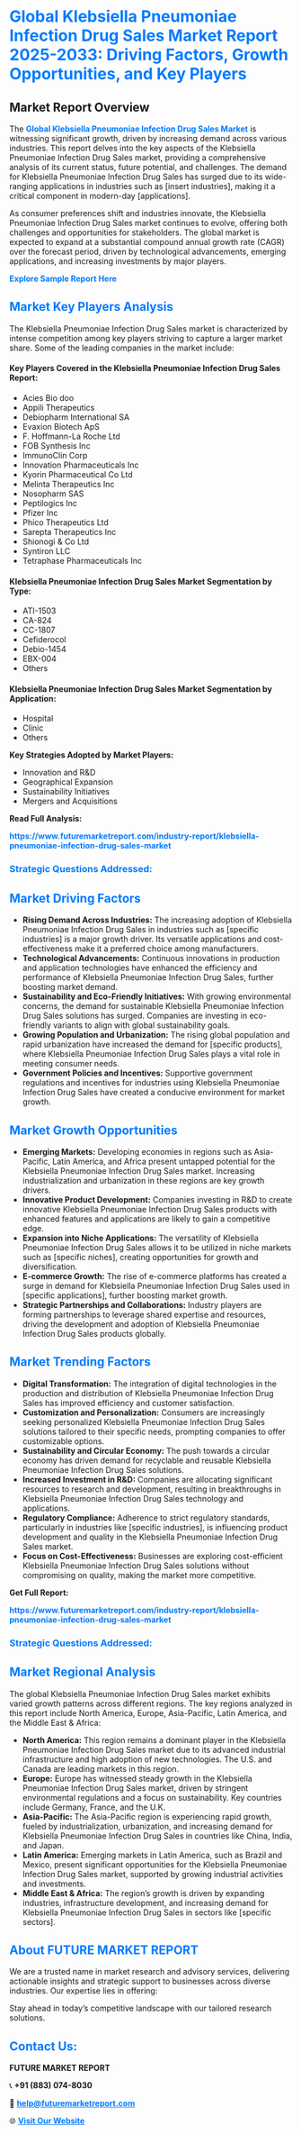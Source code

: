 <h1 style="color: #007BFF;">Global Klebsiella Pneumoniae Infection Drug Sales Market Report 2025-2033: Driving Factors, Growth Opportunities, and Key Players</h1>

<section id="overview">
<h2>Market Report Overview</h2>
<p>The <a href="https://www.futuremarketreport.com/industry-report/klebsiella-pneumoniae-infection-drug-sales-market" style="color: #007BFF; text-decoration: none;"><strong>Global Klebsiella Pneumoniae Infection Drug Sales Market</strong></a> is witnessing significant growth, driven by increasing demand across various industries. This report delves into the key aspects of the Klebsiella Pneumoniae Infection Drug Sales market, providing a comprehensive analysis of its current status, future potential, and challenges. The demand for Klebsiella Pneumoniae Infection Drug Sales has surged due to its wide-ranging applications in industries such as [insert industries], making it a critical component in modern-day [applications].</p>
<p>As consumer preferences shift and industries innovate, the Klebsiella Pneumoniae Infection Drug Sales market continues to evolve, offering both challenges and opportunities for stakeholders. The global market is expected to expand at a substantial compound annual growth rate (CAGR) over the forecast period, driven by technological advancements, emerging applications, and increasing investments by major players.</p>
</section>

<section id="overview">
<p><a href="https://www.futuremarketreport.com/request-sample/reportId=104264" style="color: #007BFF; text-decoration: none;"><strong>Explore Sample Report Here</strong></a></p>
</section>

<section id="key-players">
<h2 style="color: #007BFF;">Market Key Players Analysis</h2>
<p>The Klebsiella Pneumoniae Infection Drug Sales market is characterized by intense competition among key players striving to capture a larger market share. Some of the leading companies in the market include:</p>
<h4>Key Players Covered in the Klebsiella Pneumoniae Infection Drug Sales Report:</h4>
<ul><li>Acies Bio doo</li><li>Appili Therapeutics</li><li>Debiopharm International SA</li><li>Evaxion Biotech ApS</li><li>F. Hoffmann-La Roche Ltd</li><li>FOB Synthesis Inc</li><li>ImmunoClin Corp</li><li>Innovation Pharmaceuticals Inc</li><li>Kyorin Pharmaceutical Co Ltd</li><li>Melinta Therapeutics Inc</li><li>Nosopharm SAS</li><li>Peptilogics Inc</li><li>Pfizer Inc</li><li>Phico Therapeutics Ltd</li><li>Sarepta Therapeutics Inc</li><li>Shionogi &amp; Co Ltd</li><li>Syntiron LLC</li><li>Tetraphase Pharmaceuticals Inc</li></ul>
<h4>Klebsiella Pneumoniae Infection Drug Sales Market Segmentation by Type:</h4>
<ul><li>ATI-1503</li><li>CA-824</li><li>CC-1807</li><li>Cefiderocol</li><li>Debio-1454</li><li>EBX-004</li><li>Others</li></ul>

<h4>Klebsiella Pneumoniae Infection Drug Sales Market Segmentation by Application:</h4>
<ul><li>Hospital</li><li>Clinic</li><li>Others</li></ul>
<p><strong>Key Strategies Adopted by Market Players:</strong></p>
<ul>
<li>Innovation and R&D</li>
<li>Geographical Expansion</li>
<li>Sustainability Initiatives</li>
<li>Mergers and Acquisitions</li>
</ul>
</section>

<section>
<p><strong>Read Full Analysis: </strong></p><a href="https://www.futuremarketreport.com/industry-report/klebsiella-pneumoniae-infection-drug-sales-market" style="color: #007BFF; text-decoration: none;"><strong>https://www.futuremarketreport.com/industry-report/klebsiella-pneumoniae-infection-drug-sales-market</strong></a>
<h3 style="color: #007BFF;">Strategic Questions Addressed:</h3>
</section>

<section id="driving-factors">
<h2 style="color: #007BFF;">Market Driving Factors</h2>
<ul>
<li><strong>Rising Demand Across Industries:</strong> The increasing adoption of Klebsiella Pneumoniae Infection Drug Sales in industries such as [specific industries] is a major growth driver. Its versatile applications and cost-effectiveness make it a preferred choice among manufacturers.</li>
<li><strong>Technological Advancements:</strong> Continuous innovations in production and application technologies have enhanced the efficiency and performance of Klebsiella Pneumoniae Infection Drug Sales, further boosting market demand.</li>
<li><strong>Sustainability and Eco-Friendly Initiatives:</strong> With growing environmental concerns, the demand for sustainable Klebsiella Pneumoniae Infection Drug Sales solutions has surged. Companies are investing in eco-friendly variants to align with global sustainability goals.</li>
<li><strong>Growing Population and Urbanization:</strong> The rising global population and rapid urbanization have increased the demand for [specific products], where Klebsiella Pneumoniae Infection Drug Sales plays a vital role in meeting consumer needs.</li>
<li><strong>Government Policies and Incentives:</strong> Supportive government regulations and incentives for industries using Klebsiella Pneumoniae Infection Drug Sales have created a conducive environment for market growth.</li>
</ul>
</section>

<section id="growth-opportunities">
<h2 style="color: #007BFF;">Market Growth Opportunities</h2>
<ul>
<li><strong>Emerging Markets:</strong> Developing economies in regions such as Asia-Pacific, Latin America, and Africa present untapped potential for the Klebsiella Pneumoniae Infection Drug Sales market. Increasing industrialization and urbanization in these regions are key growth drivers.</li>
<li><strong>Innovative Product Development:</strong> Companies investing in R&D to create innovative Klebsiella Pneumoniae Infection Drug Sales products with enhanced features and applications are likely to gain a competitive edge.</li>
<li><strong>Expansion into Niche Applications:</strong> The versatility of Klebsiella Pneumoniae Infection Drug Sales allows it to be utilized in niche markets such as [specific niches], creating opportunities for growth and diversification.</li>
<li><strong>E-commerce Growth:</strong> The rise of e-commerce platforms has created a surge in demand for Klebsiella Pneumoniae Infection Drug Sales used in [specific applications], further boosting market growth.</li>
<li><strong>Strategic Partnerships and Collaborations:</strong> Industry players are forming partnerships to leverage shared expertise and resources, driving the development and adoption of Klebsiella Pneumoniae Infection Drug Sales products globally.</li>
</ul>
</section>

<section id="trending-factors">
<h2 style="color: #007BFF;">Market Trending Factors</h2>
<ul>
<li><strong>Digital Transformation:</strong> The integration of digital technologies in the production and distribution of Klebsiella Pneumoniae Infection Drug Sales has improved efficiency and customer satisfaction.</li>
<li><strong>Customization and Personalization:</strong> Consumers are increasingly seeking personalized Klebsiella Pneumoniae Infection Drug Sales solutions tailored to their specific needs, prompting companies to offer customizable options.</li>
<li><strong>Sustainability and Circular Economy:</strong> The push towards a circular economy has driven demand for recyclable and reusable Klebsiella Pneumoniae Infection Drug Sales solutions.</li>
<li><strong>Increased Investment in R&D:</strong> Companies are allocating significant resources to research and development, resulting in breakthroughs in Klebsiella Pneumoniae Infection Drug Sales technology and applications.</li>
<li><strong>Regulatory Compliance:</strong> Adherence to strict regulatory standards, particularly in industries like [specific industries], is influencing product development and quality in the Klebsiella Pneumoniae Infection Drug Sales market.</li>
<li><strong>Focus on Cost-Effectiveness:</strong> Businesses are exploring cost-efficient Klebsiella Pneumoniae Infection Drug Sales solutions without compromising on quality, making the market more competitive.</li>
</ul>
</section>

<section>
<p><strong>Get Full Report: </strong></p><a href="https://www.futuremarketreport.com/industry-report/klebsiella-pneumoniae-infection-drug-sales-market" style="color: #007BFF; text-decoration: none;"><strong>https://www.futuremarketreport.com/industry-report/klebsiella-pneumoniae-infection-drug-sales-market</strong></a>
<h3 style="color: #007BFF;">Strategic Questions Addressed:</h3>
</section>


<section id="regional-analysis">
<h2 style="color: #007BFF;">Market Regional Analysis</h2>
<p>The global Klebsiella Pneumoniae Infection Drug Sales market exhibits varied growth patterns across different regions. The key regions analyzed in this report include North America, Europe, Asia-Pacific, Latin America, and the Middle East & Africa:</p>
<ul>
<li><strong>North America:</strong> This region remains a dominant player in the Klebsiella Pneumoniae Infection Drug Sales market due to its advanced industrial infrastructure and high adoption of new technologies. The U.S. and Canada are leading markets in this region.</li>
<li><strong>Europe:</strong> Europe has witnessed steady growth in the Klebsiella Pneumoniae Infection Drug Sales market, driven by stringent environmental regulations and a focus on sustainability. Key countries include Germany, France, and the U.K.</li>
<li><strong>Asia-Pacific:</strong> The Asia-Pacific region is experiencing rapid growth, fueled by industrialization, urbanization, and increasing demand for Klebsiella Pneumoniae Infection Drug Sales in countries like China, India, and Japan.</li>
<li><strong>Latin America:</strong> Emerging markets in Latin America, such as Brazil and Mexico, present significant opportunities for the Klebsiella Pneumoniae Infection Drug Sales market, supported by growing industrial activities and investments.</li>
<li><strong>Middle East & Africa:</strong> The region’s growth is driven by expanding industries, infrastructure development, and increasing demand for Klebsiella Pneumoniae Infection Drug Sales in sectors like [specific sectors].</li>
</ul>
</section>

<footer>
<h2 style="color: #007BFF;">About FUTURE MARKET REPORT</h2>
<p>We are a trusted name in market research and advisory services, delivering actionable insights and strategic support to businesses across diverse industries. Our expertise lies in offering:</p>

<p>Stay ahead in today’s competitive landscape with our tailored research solutions.</p>

<h2 style="color: #007BFF;">Contact Us:</h2>
<p><strong>FUTURE MARKET REPORT</strong></p>
<p>📞 <strong>+91 (883) 074-8030</strong></p>
<p>📧 <strong><a href="mailto:help@futuremarketreport.com" style="color: #007BFF;">help@futuremarketreport.com</a></strong></p>
<p>🌐 <strong><a href="https://www.futuremarketreport.com/" style="color: #007BFF;">Visit Our Website</a></strong></p>
</footer>